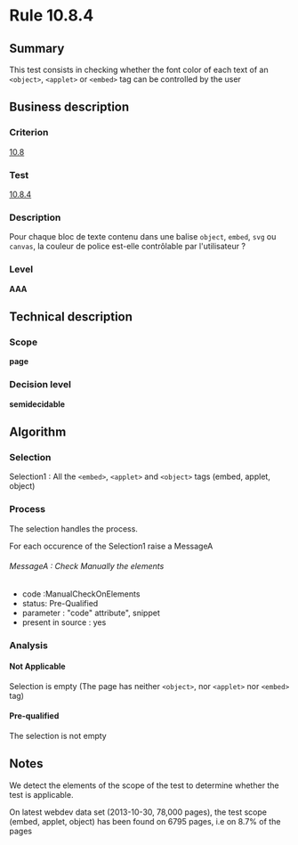 # Rule 10.8.4
## Summary

This test consists in checking whether the font color of each text of an
`<object>`, `<applet>` or `<embed>` tag can be controlled by the user

## Business description

### Criterion

[10.8](http://references.modernisation.gouv.fr/sites/default/files/RGAA3_RC2-1/referentiel_technique.htm#crit-10-8)

### Test

[10.8.4](http://references.modernisation.gouv.fr/sites/default/files/RGAA3_RC2-1/referentiel_technique.htm#test-10-8-4)

### Description

Pour chaque bloc de texte contenu dans une balise `object`, `embed`, `svg` ou `canvas`, la couleur de police est-elle contr&ocirc;lable par l'utilisateur ?

### Level

**AAA**

## Technical description

### Scope

**page**

### Decision level

**semidecidable**

## Algorithm

### Selection

Selection1 : All the `<embed>`, `<applet>` and `<object>` tags (embed,
applet, object)

### Process

The selection handles the process.

For each occurence of the Selection1 raise a MessageA

###### MessageA : Check Manually the elements

-   code :ManualCheckOnElements
-   status: Pre-Qualified
-   parameter : "code" attribute", snippet
-   present in source : yes

### Analysis

#### Not Applicable

Selection is empty (The page has neither `<object>`, nor `<applet>` nor
`<embed>` tag)

#### Pre-qualified

The selection is not empty

## Notes

We detect the elements of the scope of the test to determine whether the
test is applicable.

On latest webdev data set (2013-10-30, 78,000 pages), the test scope
(embed, applet, object) has been found on 6795 pages, i.e on 8.7% of the
pages
